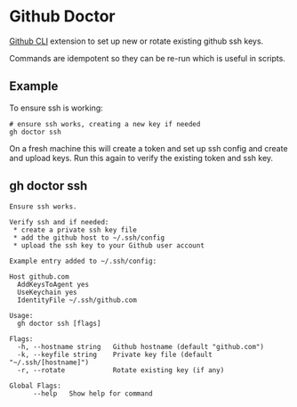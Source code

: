 # Github Doctor

[Github CLI](https://github.com/cli/cli) extension to set up new or rotate existing github ssh keys.

Commands are idempotent so they can be re-run which is useful in scripts.

## Example

To ensure ssh is working:

```shell
# ensure ssh works, creating a new key if needed
gh doctor ssh
```

On a fresh machine this will create a token and set up ssh config and create and upload keys. Run this again to verify the existing token and ssh key.

## gh doctor ssh

```
Ensure ssh works.

Verify ssh and if needed:
 * create a private ssh key file
 * add the github host to ~/.ssh/config
 * upload the ssh key to your Github user account

Example entry added to ~/.ssh/config:

Host github.com
  AddKeysToAgent yes
  UseKeychain yes
  IdentityFile ~/.ssh/github.com

Usage:
  gh doctor ssh [flags]

Flags:
  -h, --hostname string   Github hostname (default "github.com")
  -k, --keyfile string    Private key file (default "~/.ssh/[hostname]")
  -r, --rotate            Rotate existing key (if any)

Global Flags:
      --help   Show help for command
```
